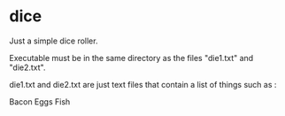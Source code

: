 dice
====

Just a simple dice roller.

Executable must be in the same directory as the files "die1.txt" and "die2.txt".

die1.txt and die2.txt are just text files that contain a list of things such as :

Bacon
Eggs
Fish

